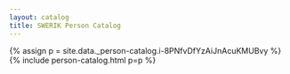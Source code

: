 ```yaml
---
layout: catalog
title: SWERIK Person Catalog
---
```

{% assign p = site.data._person-catalog.i-8PNfvDfYzAiJnAcuKMUBvy %}
{% include person-catalog.html p=p %}

